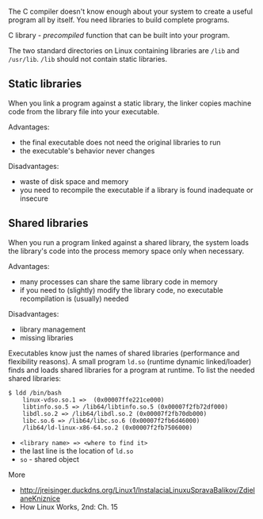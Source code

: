 The C compiler doesn't know enough about your system to create a useful program
all by itself. You need libraries to build complete programs.

C library - *precompiled* function that can be built into your program.

The two standard directories on Linux containing libraries are `/lib` and
`/usr/lib`. `/lib` should not contain static libraries.

Static libraries
----------------

When you link a program against a static library, the linker copies machine
code from the library file into your executable.

Advantages:
* the final executable does not need the original libraries to run
* the executable's behavior never changes

Disadvantages:
* waste of disk space and memory
* you need to recompile the executable if a library is found inadequate or
    insecure

Shared libraries
----------------

When you run a program linked against a shared library, the system loads the
library's code into the process memory space only when necessary.

Advantages:
* many processes can share the same library code in memory
* if you need to (slightly) modify the library code, no executable 
    recompilation is (usually) needed 

Disadvantages:
* library management
* missing libraries

Executables know just the names of shared libraries (performance and
flexibility reasons). A small program `ld.so` (runtime dynamic linked/loader)
finds and loads shared libraries for a program at runtime. To list the needed
shared libraries:

    $ ldd /bin/bash
        linux-vdso.so.1 =>  (0x00007ffe221ce000)
        libtinfo.so.5 => /lib64/libtinfo.so.5 (0x00007f2fb72df000)
        libdl.so.2 => /lib64/libdl.so.2 (0x00007f2fb70db000)
        libc.so.6 => /lib64/libc.so.6 (0x00007f2fb6d46000)
        /lib64/ld-linux-x86-64.so.2 (0x00007f2fb7506000)

* `<library name> => <where to find it>`
* the last line is the location of `ld.so`
* `so` - shared object

More
* http://jreisinger.duckdns.org/Linux1/InstalaciaLinuxuSpravaBalikov/ZdielaneKniznice
* How Linux Works, 2nd: Ch. 15
